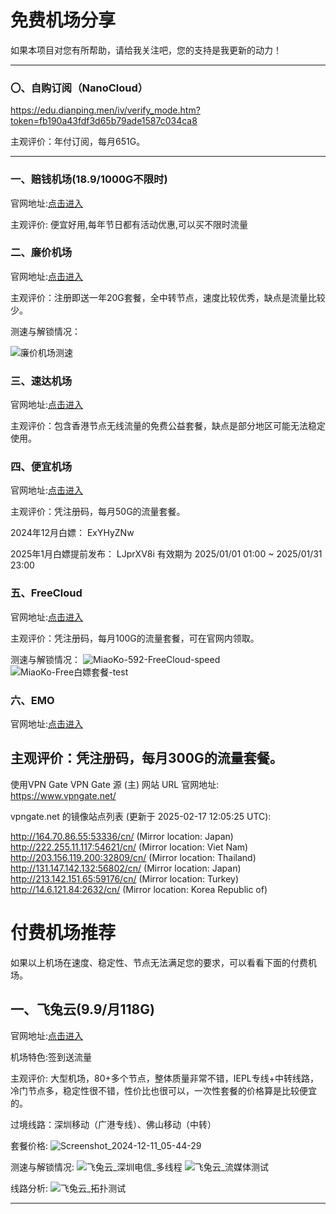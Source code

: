 # 免费机场分享

如果本项目对您有所帮助，请给我关注吧，您的支持是我更新的动力！


---

### 〇、自购订阅（NanoCloud）

<https://edu.dianping.men/iv/verify_mode.htm?token=fb190a43fdf3d65b79ade1587c034ca8>

主观评价：年付订阅，每月651G。

---
### 一、赔钱机场(18.9/1000G不限时)

官网地址:[点击进入](https://xn--mes358aby2apfg.com/#/register?code=bmiVr9Re)


主观评价: 便宜好用,每年节日都有活动优惠,可以买不限时流量




### 二、廉价机场

官网地址:[点击进入](https://lianjia.me/#/register?code=YGKMsx4B)

主观评价：注册即送一年20G套餐，全中转节点，速度比较优秀，缺点是流量比较少。


测速与解锁情况：

![廉价机场测速](https://github.com/user-attachments/assets/73bfb5d4-0305-4fb4-bac8-08ae0b89f6d9)


### 三、速达机场

官网地址:[点击进入](https://cke5ad.cp-mining.com/#/register?code=OpqA8l9d)

主观评价：包含香港节点无线流量的免费公益套餐，缺点是部分地区可能无法稳定使用。


### 四、便宜机场

官网地址:[点击进入](https://xn--wtq35pfyd55o.co/#/register?code=dFdvwl4x)

主观评价：凭注册码，每月50G的流量套餐。

2024年12月白嫖： ExYHyZNw

2025年1月白嫖提前发布：  LJprXV8i   有效期为   2025/01/01 01:00 ~ 2025/01/31 23:00


### 五、FreeCloud

官网地址:[点击进入](https://freeflyb.hkbn.xyz/#/register?code=YmPEs7Jj)

主观评价：凭注册码，每月100G的流量套餐，可在官网内领取。

测速与解锁情况：
![MiaoKo-592-FreeCloud-speed](https://github.com/user-attachments/assets/70ee3fba-0a5c-4941-ac4d-a2941e66c681)
![MiaoKo-Free白嫖套餐-test](https://github.com/user-attachments/assets/5d27301e-7326-49fd-9960-c47658921b69)

### 六、EMO
官网地址:[点击进入](https://yyds.emovpn.top/#/register?code=qcCptXyO)

主观评价：凭注册码，每月300G的流量套餐。
---


使用VPN Gate
VPN Gate 源 (主) 网站 URL
官网地址: https://www.vpngate.net/

vpngate.net 的镜像站点列表 (更新于 2025-02-17 12:05:25 UTC):

http://164.70.86.55:53336/cn/ (Mirror location: Japan)
http://222.255.11.117:54621/cn/ (Mirror location: Viet Nam)
http://203.156.119.200:32809/cn/ (Mirror location: Thailand)
http://131.147.142.132:56802/cn/ (Mirror location: Japan)
http://213.142.151.65:59176/cn/ (Mirror location: Turkey)
http://14.6.121.84:2632/cn/ (Mirror location: Korea Republic of)

# 付费机场推荐

如果以上机场在速度、稳定性、节点无法满足您的要求，可以看看下面的付费机场。


## 一、飞兔云(9.9/月118G)

官网地址:[点击进入](https://xn--9kq10e0y7h.site/index.html?register=C0ZvbxgX)

机场特色:签到送流量

主观评价: 大型机场，80+多个节点，整体质量非常不错，IEPL专线+中转线路，冷门节点多，稳定性很不错，性价比也很可以，一次性套餐的价格算是比较便宜的。

过境线路：深圳移动（广港专线）、佛山移动（中转）

套餐价格:
![Screenshot_2024-12-11_05-44-29](https://github.com/user-attachments/assets/eca8bd3a-7c28-41ff-a12b-bf6032e0a73d)


测速与解锁情况:
![飞兔云_深圳电信_多线程](https://github.com/user-attachments/assets/081203b5-6abe-463e-b3f3-c16980e84eba)
![飞兔云_流媒体测试](https://github.com/user-attachments/assets/0b04086a-e9e1-4de7-a48d-f24a2d9d7727)

线路分析:
![飞兔云_拓扑测试](https://github.com/user-attachments/assets/3602fbe4-8432-44a8-a7d3-ca4cb6146ed5)

---

